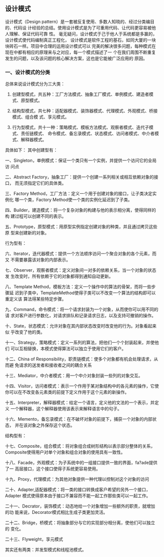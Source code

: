 ## 设计模式
设计模式（Design pattern）是一套被反复使用、多数人知晓的、经过分类编目的、代码设
计经验的总结。使用设计模式是为了可重用代码、让代码更容易被他人理解、保证代码可靠
性。 毫无疑问，设计模式于己于他人于系统都是多赢的，设计模式使代码编制真正工程化，
设计模式是软件工程的基石，如同大厦的一块块砖石一样。项目中合理的运用设计模式可以
完美的解决很多问题，每种模式在现在中都有相应的原理来与之对应，每一个模式描述了一
个在我们周围不断重复发生的问题，以及该问题的核心解决方案，这也是它能被广泛应用的
原因。

### 一、设计模式的分类

总体来说设计模式分为三大类：

1. 创建型模式，共五种：工厂方法模式、抽象工厂模式、单例模式、建造者模式、原型模式。

2. 结构型模式，共七种：适配器模式、装饰器模式、代理模式、外观模式、桥接模式、组合模
式、享元模式。

3. 行为型模式，共十一种：策略模式、模板方法模式、观察者模式、迭代子模式、责任链模式、
命令模式、备忘录模式、状态模式、访问者模式、中介者模式、解释器模式。

具体如下：
其中创建型有：

一、Singleton，单例模式：保证一个类只有一个实例，并提供一个访问它的全局访
问点

二、Abstract Factory，抽象工厂：提供一个创建一系列相关或相互依赖对象的接口，
而无须指定它们的具体类。

三、Factory Method，工厂方法：定义一个用于创建对象的接口，让子类决定实例化
哪一个类，Factory Method使一个类的实例化延迟到了子类。

四、Builder，建造模式：将一个复杂对象的构建与他的表示相分离，使得同样的构
建过程可以创建不同的表示。

五、Prototype，原型模式：用原型实例指定创建对象的种类，并且通过拷贝这些原
型来创建新的对象。

行为型有：

六、Iterator，迭代器模式：提供一个方法顺序访问一个聚合对象的各个元素，而又
不需要暴露该对象的内部表示。

七、Observer，观察者模式：定义对象间一对多的依赖关系，当一个对象的状态发
生改变时，所有依赖于它的对象都得到通知自动更新。

八、Template Method，模板方法：定义一个操作中的算法的骨架，而将一些步骤延
迟到子类中，TemplateMethod使得子类可以不改变一个算法的结构即可以重定义该
算法得某些特定步骤。

九、Command，命令模式：将一个请求封装为一个对象，从而使你可以用不同的请
求对客户进行参数化，对请求排队和记录请求日志，以及支持可撤销的操作。

十、State，状态模式：允许对象在其内部状态改变时改变他的行为。对象看起来似
乎改变了他的类。

十一、Strategy，策略模式：定义一系列的算法，把他们一个个封装起来，并使他们
可以互相替换，本模式使得算法可以独立于使用它们的客户。

十二、China of Responsibility，职责链模式：使多个对象都有机会处理请求，从而避
免请求的送发者和接收者之间的耦合关系

十三、Mediator，中介者模式：用一个中介对象封装一些列的对象交互。

十四、Visitor，访问者模式：表示一个作用于某对象结构中的各元素的操作，它使
你可以在不改变各元素类的前提下定义作用于这个元素的新操作。

十五、Interpreter，解释器模式：给定一个语言，定义他的文法的一个表示，并定义
一个解释器，这个解释器使用该表示来解释语言中的句子。

十六、Memento，备忘录模式：在不破坏对象的前提下，捕获一个对象的内部状态，
并在该对象之外保存这个状态。

结构型有：

十七、Composite，组合模式：将对象组合成树形结构以表示部分整体的关系，
Composite使得用户对单个对象和组合对象的使用具有一致性。

十八、Facade，外观模式：为子系统中的一组接口提供一致的界面，fa?ade提供了一
高层接口，这个接口使得子系统更容易使用。

十九、Proxy，代理模式：为其他对象提供一种代理以控制对这个对象的访问

二十、Adapter,适配器模式：将一类的接口转换成客户希望的另外一个接口，Adapter
模式使得原本由于接口不兼容而不能一起工作那些类可以一起工作。

二十一、Decrator，装饰模式：动态地给一个对象增加一些额外的职责，就增加的功
能来说，Decorator模式相比生成子类更加灵活。

二十二、Bridge，桥模式：将抽象部分与它的实现部分相分离，使他们可以独立的
变化。

二十三、Flyweight，享元模式

其实还有两类：并发型模式和线程池模式。